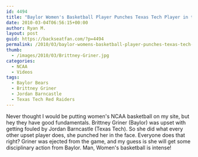 ```yaml
---
id: 4494
title: "Baylor Women's Basketball Player Punches Texas Tech Player in the Face"
date: 2010-03-04T06:56:15+00:00
author: Ryan M.
layout: post
guid: https://backseatfan.com/?p=4494
permalink: /2010/03/baylor-womens-basketball-player-punches-texas-tech-player-in-the-face/
thumb:
  - /images/2010/03/Brittney-Griner.jpg
categories:
  - NCAA
  - Videos
tags:
  - Baylor Bears
  - Brittney Griner
  - Jordan Barncastle
  - Texas Tech Red Raiders
---
```


<div class="entry">
  <p>
  </p>

  <p>
    Never thought I would be putting women's NCAA basketball on my site, but hey they have good fundamentals. Brittney Griner (Baylor) was upset with getting fouled by Jordan Barncastle (Texas Tech). So she did what every other upset player does, she punched her in the face. Everyone does that right? Griner was ejected from the game, and my guess is she will get some disciplinary action from Baylor. Man, Women's basketball is intense!
  </p>
</div>
